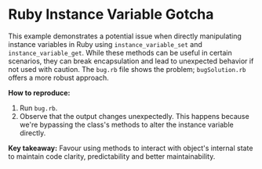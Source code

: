# Ruby Instance Variable Gotcha
This example demonstrates a potential issue when directly manipulating instance variables in Ruby using `instance_variable_set` and `instance_variable_get`. While these methods can be useful in certain scenarios, they can break encapsulation and lead to unexpected behavior if not used with caution.  The `bug.rb` file shows the problem; `bugSolution.rb` offers a more robust approach.

**How to reproduce:**
1. Run `bug.rb`.
2. Observe that the output changes unexpectedly.  This happens because we're bypassing the class's methods to alter the instance variable directly.

**Key takeaway:** Favour using methods to interact with object's internal state to maintain code clarity, predictability and better maintainability.